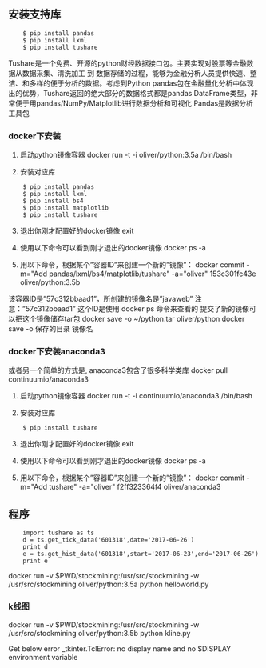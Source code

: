 
## 安装支持库
```
    $ pip install pandas 
    $ pip install lxml 
    $ pip install tushare  
```

 Tushare是一个免费、开源的python财经数据接口包。主要实现对股票等金融数据从数据采集、清洗加工 到 数据存储的过程，能够为金融分析人员提供快速、整洁、和多样的便于分析的数据。考虑到Python pandas包在金融量化分析中体现出的优势，Tushare返回的绝大部分的数据格式都是pandas DataFrame类型，非常便于用pandas/NumPy/Matplotlib进行数据分析和可视化
Pandas是数据分析工具包

### docker下安装

1. 启动python镜像容器
docker run -t -i oliver/python:3.5a /bin/bash

2. 安装对应库
```
    $ pip install pandas 
    $ pip install lxml 
    $ pip install bs4
    $ pip install matplotlib
    $ pip install tushare 
```

3. 退出你刚才配置好的docker镜像
exit

4. 使用以下命令可以看到刚才退出的docker镜像
docker ps -a

5. 用以下命令，根据某个”容器ID”来创建一个新的”镜像”：
docker commit -m="Add pandas/lxml/bs4/matplotlib/tushare" -a="oliver" 153c301fc43e oliver/python:3.5b

该容器ID是”57c312bbaad1”，所创建的镜像名是”javaweb”
注意：”57c312bbaad1” 这个ID是使用 docker ps 命令来查看的
提交了新的镜像可以把这个镜像储存tar包
docker save -o  ~/python.tar  oliver/python
docker  save -o  保存的目录  镜像名

### docker下安装anaconda3
或者另一个简单的方式是, anaconda3包含了很多科学类库
docker pull continuumio/anaconda3


1. 启动python镜像容器
docker run -t -i continuumio/anaconda3 /bin/bash

2. 安装对应库
```
    $ pip install tushare 
```

3. 退出你刚才配置好的docker镜像
exit

4. 使用以下命令可以看到刚才退出的docker镜像
docker ps -a

5. 用以下命令，根据某个”容器ID”来创建一个新的”镜像”：
docker commit -m="Add tushare" -a="oliver" f2ff323364f4 oliver/anaconda3

## 程序

```
    import tushare as ts  
    d = ts.get_tick_data('601318',date='2017-06-26')  
    print d  
    e = ts.get_hist_data('601318',start='2017-06-23',end='2017-06-26')  
    print e  
```

docker run -v $PWD/stockmining:/usr/src/stockmining  -w /usr/src/stockmining oliver/python:3.5a python helloworld.py

### k线图

docker run -v $PWD/stockmining:/usr/src/stockmining  -w /usr/src/stockmining oliver/python:3.5b python kline.py

Get below error
_tkinter.TclError: no display name and no $DISPLAY environment variable


